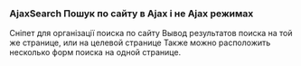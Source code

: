 
<meta http-equiv="Content-Type" content="text/html; charset=utf-8">
<h3>AjaxSearch Пошук по сайту в Ajax і не Ajax режимах</h3>
Сніпет для організації поиска по сайту Вывод результатов поиска на той же странице, или на целевой странице Также можно расположить несколько форм поиска на одной странице.
